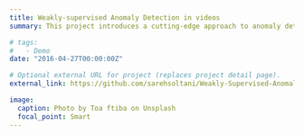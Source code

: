 ```yaml
---
title: Weakly-supervised Anomaly Detection in videos
summary: This project introduces a cutting-edge approach to anomaly detection in urban surveillance systems using Two-Stream Inflated 3D (I3D) Convolutional Networks. By capturing both spatial and temporal features more effectively than traditional methods, our model significantly improves detection precision. Leveraging a weakly supervised Multiple Instance Learning (MIL) framework, we treat surveillance videos as collections of ranked clips, enabling efficient anomaly identification with minimal manual labeling. Optimized for real-world deployment, this scalable and high-performing solution sets new standards in public safety technology through intelligent, context-aware video analysis. [Code](https://github.com/sarehsoltani/Weakly-Supervised-Anomaly-Detection-in-Surveillance-Videos-Based-on-Two-Stream-I3D-ConvNet)

# tags:
#   - Demo
date: "2016-04-27T00:00:00Z"

# Optional external URL for project (replaces project detail page).
external_link: https://github.com/sarehsoltani/Weakly-Supervised-Anomaly-Detection-in-Surveillance-Videos-Based-on-Two-Stream-I3D-ConvNet

image:
  caption: Photo by Toa ftiba on Unsplash
  focal_point: Smart
---
```

